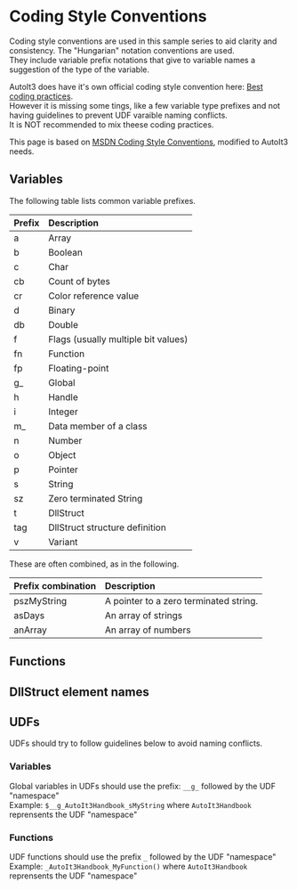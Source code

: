 # Coding Style Conventions

Coding style conventions are used in this sample series to aid clarity and consistency. The "Hungarian" notation conventions are used.  
They include variable prefix notations that give to variable names a suggestion of the type of the variable.

AutoIt3 does have it's own official coding style convention here: [Best coding practices]().  
However it is missing some tings, like a few variable type prefixes and not having guidelines to prevent UDF varaible naming conflicts.  
It is NOT recommended to mix theese coding practices.

This page is based on [MSDN Coding Style Conventions](https://docs.microsoft.com/en-us/windows/win32/stg/coding-style-conventions), modified to AutoIt3 needs.

## Variables

The following table lists common variable prefixes.

| Prefix | Description                         |
| :----- | :---------------------------------- |
| a      | Array                               |
| b      | Boolean                             |
| c      | Char                                |
| cb     | Count of bytes                      |
| cr     | Color reference value               |
| d      | Binary                              |
| db     | Double                              |
| f      | Flags (usually multiple bit values) |
| fn     | Function                            |
| fp     | Floating-point                      |
| g_     | Global                              |
| h      | Handle                              |
| i      | Integer                             |
| m_     | Data member of a class              |
| n      | Number                              |
| o      | Object                              |
| p      | Pointer                             |
| s      | String                              |
| sz     | Zero terminated String              |
| t      | DllStruct                           |
| tag    | DllStruct structure definition      |
| v      | Variant                             |


These are often combined, as in the following.

| Prefix combination | Description                            |
| :----------------- | :------------------------------------- |
| pszMyString        | A pointer to a zero terminated string. |
| asDays             | An array of strings                    |
| anArray            | An array of numbers                    |

## Functions

## DllStruct element names

## UDFs

UDFs should try to follow guidelines below to avoid naming conflicts.

### Variables

Global variables in UDFs should use the prefix: `__g_` followed by the UDF "namespace"  
Example: `$__g_AutoIt3Handbook_sMyString` where `AutoIt3Handbook` reprensents the UDF "namespace"

### Functions

UDF functions should use the prefix `_` followed by the UDF "namespace"  
Example: `_AutoIt3Handbook_MyFunction()` where `AutoIt3Handbook` reprensents the UDF "namespace"
